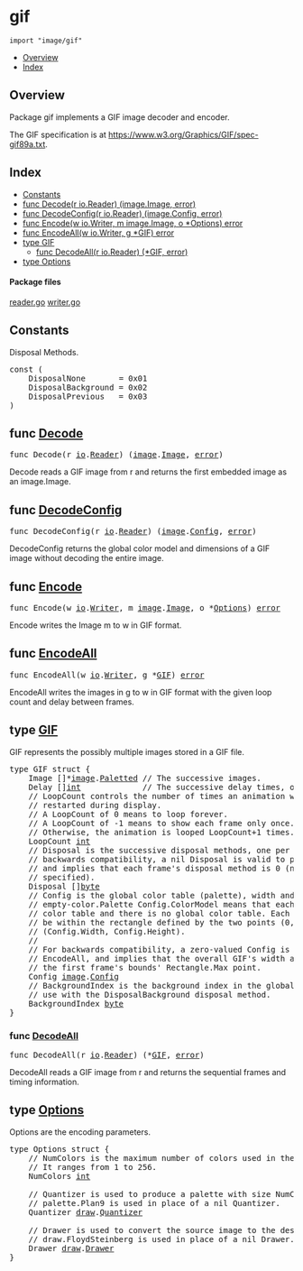 

# gif
`import "image/gif"`

* [Overview](#pkg-overview)
* [Index](#pkg-index)

## <a id="pkg-overview">Overview</a>
Package gif implements a GIF image decoder and encoder.

The GIF specification is at <a href="https://www.w3.org/Graphics/GIF/spec-gif89a.txt">https://www.w3.org/Graphics/GIF/spec-gif89a.txt</a>.




## <a id="pkg-index">Index</a>
* [Constants](#pkg-constants)
* [func Decode(r io.Reader) (image.Image, error)](#Decode)
* [func DecodeConfig(r io.Reader) (image.Config, error)](#DecodeConfig)
* [func Encode(w io.Writer, m image.Image, o *Options) error](#Encode)
* [func EncodeAll(w io.Writer, g *GIF) error](#EncodeAll)
* [type GIF](#GIF)
  * [func DecodeAll(r io.Reader) (*GIF, error)](#DecodeAll)
* [type Options](#Options)




#### <a id="pkg-files">Package files</a>
[reader.go](https://golang.org/src/image/gif/reader.go) [writer.go](https://golang.org/src/image/gif/writer.go) 


## <a id="pkg-constants">Constants</a>
Disposal Methods.


<pre>const (
    <span id="DisposalNone">DisposalNone</span>       = 0x01
    <span id="DisposalBackground">DisposalBackground</span> = 0x02
    <span id="DisposalPrevious">DisposalPrevious</span>   = 0x03
)</pre>



## <a id="Decode">func</a> [Decode](https://golang.org/src/image/gif/reader.go?s=15206:15251#L551)
<pre>func Decode(r <a href="/pkg/io/">io</a>.<a href="/pkg/io/#Reader">Reader</a>) (<a href="/pkg/image/">image</a>.<a href="/pkg/image/#Image">Image</a>, <a href="/pkg/builtin/#error">error</a>)</pre>
Decode reads a GIF image from r and returns the first embedded
image as an image.Image.



## <a id="DecodeConfig">func</a> [DecodeConfig](https://golang.org/src/image/gif/reader.go?s=17445:17497#L613)
<pre>func DecodeConfig(r <a href="/pkg/io/">io</a>.<a href="/pkg/io/#Reader">Reader</a>) (<a href="/pkg/image/">image</a>.<a href="/pkg/image/#Config">Config</a>, <a href="/pkg/builtin/#error">error</a>)</pre>
DecodeConfig returns the global color model and dimensions of a GIF image
without decoding the entire image.



## <a id="Encode">func</a> [Encode](https://golang.org/src/image/gif/writer.go?s=10643:10700#L408)
<pre>func Encode(w <a href="/pkg/io/">io</a>.<a href="/pkg/io/#Writer">Writer</a>, m <a href="/pkg/image/">image</a>.<a href="/pkg/image/#Image">Image</a>, o *<a href="#Options">Options</a>) <a href="/pkg/builtin/#error">error</a></pre>
Encode writes the Image m to w in GIF format.



## <a id="EncodeAll">func</a> [EncodeAll](https://golang.org/src/image/gif/writer.go?s=9384:9425#L362)
<pre>func EncodeAll(w <a href="/pkg/io/">io</a>.<a href="/pkg/io/#Writer">Writer</a>, g *<a href="#GIF">GIF</a>) <a href="/pkg/builtin/#error">error</a></pre>
EncodeAll writes the images in g to w in GIF format with the
given loop count and delay between frames.





## <a id="GIF">type</a> [GIF](https://golang.org/src/image/gif/reader.go?s=15437:16816#L560)
GIF represents the possibly multiple images stored in a GIF file.


<pre>type GIF struct {
<span id="GIF.Image"></span>    Image []*<a href="/pkg/image/">image</a>.<a href="/pkg/image/#Paletted">Paletted</a> <span class="comment">// The successive images.</span>
<span id="GIF.Delay"></span>    Delay []<a href="/pkg/builtin/#int">int</a>             <span class="comment">// The successive delay times, one per frame, in 100ths of a second.</span>
<span id="GIF.LoopCount"></span>    <span class="comment">// LoopCount controls the number of times an animation will be</span>
    <span class="comment">// restarted during display.</span>
    <span class="comment">// A LoopCount of 0 means to loop forever.</span>
    <span class="comment">// A LoopCount of -1 means to show each frame only once.</span>
    <span class="comment">// Otherwise, the animation is looped LoopCount+1 times.</span>
    LoopCount <a href="/pkg/builtin/#int">int</a>
<span id="GIF.Disposal"></span>    <span class="comment">// Disposal is the successive disposal methods, one per frame. For</span>
    <span class="comment">// backwards compatibility, a nil Disposal is valid to pass to EncodeAll,</span>
    <span class="comment">// and implies that each frame&#39;s disposal method is 0 (no disposal</span>
    <span class="comment">// specified).</span>
    Disposal []<a href="/pkg/builtin/#byte">byte</a>
<span id="GIF.Config"></span>    <span class="comment">// Config is the global color table (palette), width and height. A nil or</span>
    <span class="comment">// empty-color.Palette Config.ColorModel means that each frame has its own</span>
    <span class="comment">// color table and there is no global color table. Each frame&#39;s bounds must</span>
    <span class="comment">// be within the rectangle defined by the two points (0, 0) and</span>
    <span class="comment">// (Config.Width, Config.Height).</span>
    <span class="comment">//</span>
    <span class="comment">// For backwards compatibility, a zero-valued Config is valid to pass to</span>
    <span class="comment">// EncodeAll, and implies that the overall GIF&#39;s width and height equals</span>
    <span class="comment">// the first frame&#39;s bounds&#39; Rectangle.Max point.</span>
    Config <a href="/pkg/image/">image</a>.<a href="/pkg/image/#Config">Config</a>
<span id="GIF.BackgroundIndex"></span>    <span class="comment">// BackgroundIndex is the background index in the global color table, for</span>
    <span class="comment">// use with the DisposalBackground disposal method.</span>
    BackgroundIndex <a href="/pkg/builtin/#byte">byte</a>
}
</pre>









### <a id="DecodeAll">func</a> [DecodeAll](https://golang.org/src/image/gif/reader.go?s=16917:16958#L591)
<pre>func DecodeAll(r <a href="/pkg/io/">io</a>.<a href="/pkg/io/#Reader">Reader</a>) (*<a href="#GIF">GIF</a>, <a href="/pkg/builtin/#error">error</a>)</pre>
DecodeAll reads a GIF image from r and returns the sequential frames
and timing information.






## <a id="Options">type</a> [Options](https://golang.org/src/image/gif/writer.go?s=8844:9272#L346)
Options are the encoding parameters.


<pre>type Options struct {
<span id="Options.NumColors"></span>    <span class="comment">// NumColors is the maximum number of colors used in the image.</span>
    <span class="comment">// It ranges from 1 to 256.</span>
    NumColors <a href="/pkg/builtin/#int">int</a>

<span id="Options.Quantizer"></span>    <span class="comment">// Quantizer is used to produce a palette with size NumColors.</span>
    <span class="comment">// palette.Plan9 is used in place of a nil Quantizer.</span>
    Quantizer <a href="/pkg/image/draw/">draw</a>.<a href="/pkg/image/draw/#Quantizer">Quantizer</a>

<span id="Options.Drawer"></span>    <span class="comment">// Drawer is used to convert the source image to the desired palette.</span>
    <span class="comment">// draw.FloydSteinberg is used in place of a nil Drawer.</span>
    Drawer <a href="/pkg/image/draw/">draw</a>.<a href="/pkg/image/draw/#Drawer">Drawer</a>
}
</pre>














